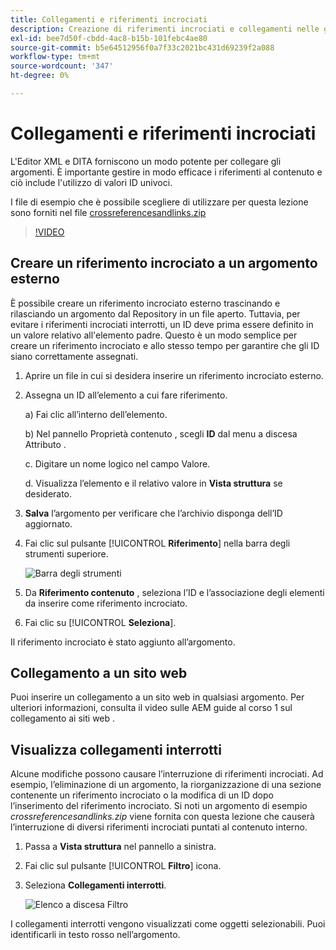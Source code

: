 ```yaml
---
title: Collegamenti e riferimenti incrociati
description: Creazione di riferimenti incrociati e collegamenti nelle guide AEM
exl-id: bee7d50f-cbdd-4ac8-b15b-101febc4ae80
source-git-commit: b5e64512956f0a7f33c2021bc431d69239f2a088
workflow-type: tm+mt
source-wordcount: '347'
ht-degree: 0%

---
```


# Collegamenti e riferimenti incrociati

L&#39;Editor XML e DITA forniscono un modo potente per collegare gli argomenti. È importante gestire in modo efficace i riferimenti al contenuto e ciò include l&#39;utilizzo di valori ID univoci.

I file di esempio che è possibile scegliere di utilizzare per questa lezione sono forniti nel file
[crossreferencesandlinks.zip](assets/crossreferencesandlinks.zip)

>[!VIDEO](https://video.tv.adobe.com/v/342764)

## Creare un riferimento incrociato a un argomento esterno

È possibile creare un riferimento incrociato esterno trascinando e rilasciando un argomento dal Repository in un file aperto. Tuttavia, per evitare i riferimenti incrociati interrotti, un ID deve prima essere definito in un valore relativo all&#39;elemento padre. Questo è un modo semplice per creare un riferimento incrociato e allo stesso tempo per garantire che gli ID siano correttamente assegnati.

1. Aprire un file in cui si desidera inserire un riferimento incrociato esterno.

2. Assegna un ID all’elemento a cui fare riferimento.

   a) Fai clic all’interno dell’elemento.

   b) Nel pannello Proprietà contenuto , scegli **ID** dal menu a discesa Attributo .

   c. Digitare un nome logico nel campo Valore.

   d. Visualizza l’elemento e il relativo valore in **Vista struttura** se desiderato.

3. **Salva** l’argomento per verificare che l’archivio disponga dell’ID aggiornato.

4. Fai clic sul pulsante [!UICONTROL **Riferimento**] nella barra degli strumenti superiore.

   ![Barra degli strumenti](images/lesson-7/references-icon.png)

5. Da **Riferimento contenuto** , seleziona l’ID e l’associazione degli elementi da inserire come riferimento incrociato.

6. Fai clic su [!UICONTROL **Seleziona**].

Il riferimento incrociato è stato aggiunto all’argomento.

## Collegamento a un sito web

Puoi inserire un collegamento a un sito web in qualsiasi argomento. Per ulteriori informazioni, consulta il video sulle AEM guide al corso 1 sul collegamento ai siti web .


## Visualizza collegamenti interrotti

Alcune modifiche possono causare l’interruzione di riferimenti incrociati. Ad esempio, l’eliminazione di un argomento, la riorganizzazione di una sezione contenente un riferimento incrociato o la modifica di un ID dopo l’inserimento del riferimento incrociato. Si noti un argomento di esempio _crossreferencesandlinks.zip_ viene fornita con questa lezione che causerà l’interruzione di diversi riferimenti incrociati puntati al contenuto interno.

1. Passa a **Vista struttura** nel pannello a sinistra.

2. Fai clic sul pulsante [!UICONTROL **Filtro**] icona.

3. Seleziona **Collegamenti interrotti**.

   ![Elenco a discesa Filtro](images/lesson-7/broken-links.png)

I collegamenti interrotti vengono visualizzati come oggetti selezionabili. Puoi identificarli in testo rosso nell’argomento.
